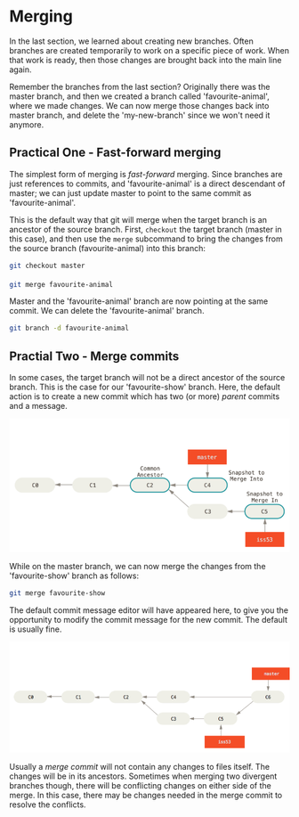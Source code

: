 # Merging

In the last section, we learned about creating new branches. Often branches are
created temporarily to work on a specific piece of work. When that work is
ready, then those changes are brought back into the main line again.

Remember the branches from the last section? Originally there was the master
branch, and then we created a branch called 'favourite-animal', where we made
changes. We can now merge those changes back into master branch, and delete the
'my-new-branch' since we won't need it anymore.

## Practical One - Fast-forward merging

The simplest form of merging is *fast-forward* merging. Since branches are just
references to commits, and 'favourite-animal' is a direct descendant of master;
we can just update master to point to the same commit as 'favourite-animal'.

This is the default way that git will merge when the target branch is an
ancestor of the source branch. First, `checkout` the target branch (master in
this case), and then use the `merge` subcommand to bring the changes from the
source branch (favourite-animal) into this branch:

```bash
git checkout master

git merge favourite-animal
```

Master and the 'favourite-animal' branch are now pointing at the same commit.
We can delete the 'favourite-animal' branch.

```bash
git branch -d favourite-animal
```

## Practial Two - Merge commits

In some cases, the target branch will not be a direct ancestor of the source
branch. This is the case for our 'favourite-show' branch. Here, the default
action is to create a new commit which has two (or more) *parent* commits and a
message.

![Before creating a merge commit](./img/basic-merging-before.png)

While on the master branch, we can now merge the changes from the
'favourite-show' branch as follows:

``` bash
git merge favourite-show
```

The default commit message editor will have appeared here, to give you the
opportunity to modify the commit message for the new commit. The default is
usually fine.

![After creating a merge commit](./img/basic-merging-after.png)

Usually a *merge commit* will not contain any changes to files itself. The
changes will be in its ancestors. Sometimes when merging two divergent branches
though, there will be conflicting changes on either side of the merge. In this
case, there may be changes needed in the merge commit to resolve the conflicts.
